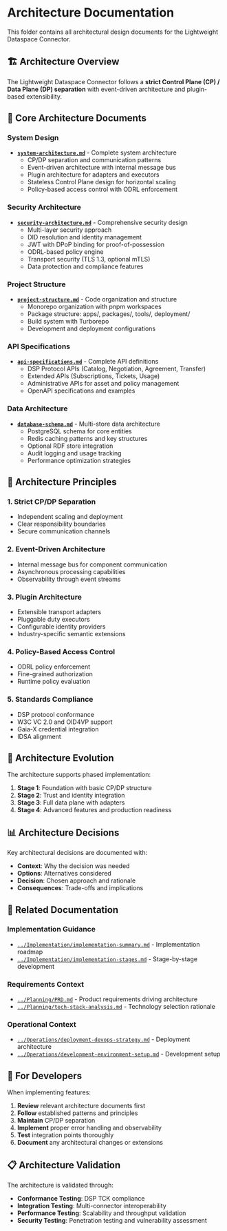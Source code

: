 # Architecture Documentation

This folder contains all architectural design documents for the Lightweight Dataspace Connector.

## 🏗️ Architecture Overview

The Lightweight Dataspace Connector follows a **strict Control Plane (CP) / Data Plane (DP) separation** with event-driven architecture and plugin-based extensibility.

## 📐 Core Architecture Documents

### System Design
- **[`system-architecture.md`](system-architecture.md)** - Complete system architecture
  - CP/DP separation and communication patterns
  - Event-driven architecture with internal message bus
  - Plugin architecture for adapters and executors
  - Stateless Control Plane design for horizontal scaling
  - Policy-based access control with ODRL enforcement

### Security Architecture
- **[`security-architecture.md`](security-architecture.md)** - Comprehensive security design
  - Multi-layer security approach
  - DID resolution and identity management
  - JWT with DPoP binding for proof-of-possession
  - ODRL-based policy engine
  - Transport security (TLS 1.3, optional mTLS)
  - Data protection and compliance features

### Project Structure
- **[`project-structure.md`](project-structure.md)** - Code organization and structure
  - Monorepo organization with pnpm workspaces
  - Package structure: apps/, packages/, tools/, deployment/
  - Build system with Turborepo
  - Development and deployment configurations

### API Specifications
- **[`api-specifications.md`](api-specifications.md)** - Complete API definitions
  - DSP Protocol APIs (Catalog, Negotiation, Agreement, Transfer)
  - Extended APIs (Subscriptions, Tickets, Usage)
  - Administrative APIs for asset and policy management
  - OpenAPI specifications and examples

### Data Architecture
- **[`database-schema.md`](database-schema.md)** - Multi-store data architecture
  - PostgreSQL schema for core entities
  - Redis caching patterns and key structures
  - Optional RDF store integration
  - Audit logging and usage tracking
  - Performance optimization strategies

## 🔗 Architecture Principles

### 1. **Strict CP/DP Separation**
- Independent scaling and deployment
- Clear responsibility boundaries
- Secure communication channels

### 2. **Event-Driven Architecture**
- Internal message bus for component communication
- Asynchronous processing capabilities
- Observability through event streams

### 3. **Plugin Architecture**
- Extensible transport adapters
- Pluggable duty executors
- Configurable identity providers
- Industry-specific semantic extensions

### 4. **Policy-Based Access Control**
- ODRL policy enforcement
- Fine-grained authorization
- Runtime policy evaluation

### 5. **Standards Compliance**
- DSP protocol conformance
- W3C VC 2.0 and OID4VP support
- Gaia-X credential integration
- IDSA alignment

## 🔄 Architecture Evolution

The architecture supports phased implementation:

1. **Stage 1**: Foundation with basic CP/DP structure
2. **Stage 2**: Trust and identity integration
3. **Stage 3**: Full data plane with adapters
4. **Stage 4**: Advanced features and production readiness

## 📊 Architecture Decisions

Key architectural decisions are documented with:
- **Context**: Why the decision was needed
- **Options**: Alternatives considered
- **Decision**: Chosen approach and rationale
- **Consequences**: Trade-offs and implications

## 🔗 Related Documentation

### Implementation Guidance
- [`../Implementation/implementation-summary.md`](../Implementation/implementation-summary.md) - Implementation roadmap
- [`../Implementation/implementation-stages.md`](../Implementation/implementation-stages.md) - Stage-by-stage development

### Requirements Context
- [`../Planning/PRD.md`](../Planning/PRD.md) - Product requirements driving architecture
- [`../Planning/tech-stack-analysis.md`](../Planning/tech-stack-analysis.md) - Technology selection rationale

### Operational Context
- [`../Operations/deployment-devops-strategy.md`](../Operations/deployment-devops-strategy.md) - Deployment architecture
- [`../Operations/development-environment-setup.md`](../Operations/development-environment-setup.md) - Development setup

## 🎯 For Developers

When implementing features:
1. **Review** relevant architecture documents first
2. **Follow** established patterns and principles
3. **Maintain** CP/DP separation
4. **Implement** proper error handling and observability
5. **Test** integration points thoroughly
6. **Document** any architectural changes or extensions

## 📋 Architecture Validation

The architecture is validated through:
- **Conformance Testing**: DSP TCK compliance
- **Integration Testing**: Multi-connector interoperability
- **Performance Testing**: Scalability and throughput validation
- **Security Testing**: Penetration testing and vulnerability assessment